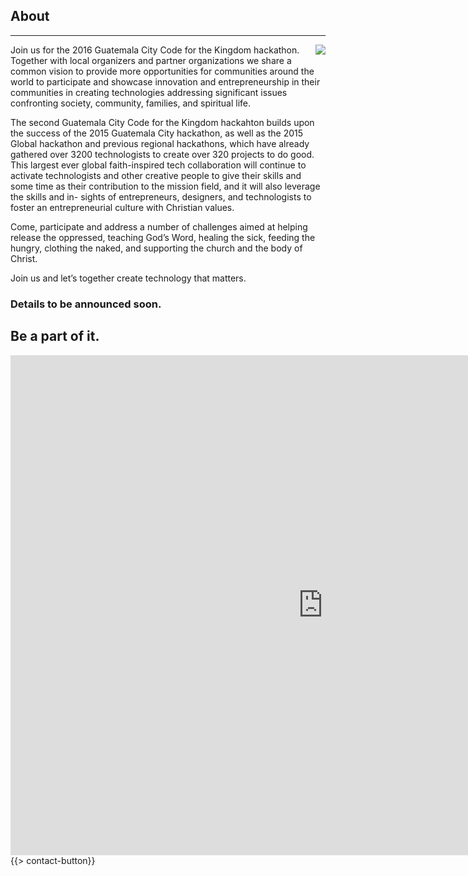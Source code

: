 ﻿## About
---
<img src="{{assets}}/images/earth.jpg" style="float:right"/>

Join us for the 2016 Guatemala City Code for the Kingdom hackathon. Together with local organizers and partner organizations we share a common vision to provide more opportunities for communities around the world to participate and showcase innovation and entrepreneurship in their communities in creating technologies addressing significant issues confronting society, community, families, and spiritual life.

The second Guatemala City Code for the Kingdom hackahton builds upon the success of the 2015 Guatemala City hackathon, as well as the 2015 Global hackathon and previous regional hackathons, which have already gathered over 3200 technologists to create over 320 projects to do good. This largest ever global faith-inspired tech collaboration will continue to activate technologists and other creative people to give their skills and some time as their contribution to the mission field, and it will also leverage the skills and in- sights of entrepreneurs, designers, and technologists to foster an entrepreneurial culture with Christian values.

Come, participate and address a number of challenges aimed at helping release the oppressed, teaching God’s Word, healing the sick, feeding the hungry, clothing the naked, and supporting the church and the body of Christ. 

Join us and let’s together create technology that matters.

### Details to be announced soon. 

## Be a part of it.


<iframe src="https://docs.google.com/forms/d/1ZjOY0b9wxkIyC_oqWOC1PyhTxqqvBApHCirPzKEElsw/viewform?embedded=true" width="1000" height="800" frameborder="0" marginheight="0" marginwidth="0">Loading...</iframe>
{{> contact-button}}

